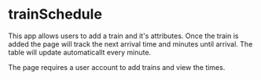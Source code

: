 # trainSchedule

This app allows users to add a train and it's attributes. 
Once the train is added the page will track the next arrival time and minutes until arrival.
The table will update automaticallt every minute.

The page requires a user account to add trains and view the times. 